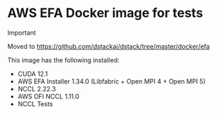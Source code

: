 # AWS EFA Docker image for tests

> [!IMPORTANT]
> Moved to https://github.com/dstackai/dstack/tree/master/docker/efa

This image has the following installed:

* CUDA 12.1
* AWS EFA Installer 1.34.0 (Libfabric + Open MPI 4 + Open MPI 5)
* NCCL 2.22.3
* AWS OFI NCCL 1.11.0
* NCCL Tests

